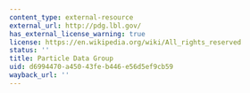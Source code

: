 ```yaml
---
content_type: external-resource
external_url: http://pdg.lbl.gov/
has_external_license_warning: true
license: https://en.wikipedia.org/wiki/All_rights_reserved
status: ''
title: Particle Data Group
uid: d6994470-a450-43fe-b446-e56d5ef9cb59
wayback_url: ''
---
```

